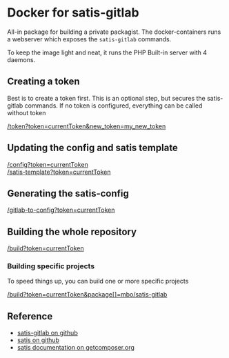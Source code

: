 # Docker for satis-gitlab

All-in package for building a private packagist. The docker-containers runs 
a webserver which exposes the `satis-gitlab` commands.

To keep the image light and neat, it runs the PHP Built-in server with 4 daemons.

## Creating a token

Best is to create a token first. This is an optional step, but secures 
the satis-gitlab commands. If no token is configured, everything can be called
without token

[/token?token=currentToken&new_token=my_new_token](/token?token=currentToken&new_token=my_new_token)

## Updating the config and satis template

[/config?token=currentToken](/config?token=currentToken)  
[/satis-template?token=currentToken](/satis-template?token=currentToken)


## Generating the satis-config

[/gitlab-to-config?token=currentToken](/gitlab-to-config?token=currentToken)


## Building the whole repository

[/build?token=currentToken](/build?token=currentToken)


### Building specific projects

To speed things up, you can build one or more specific projects

[/build?token=currentToken&package[]=mbo/satis-gitlab](/build?token=currentToken&package[]=mbo/satis-gitlab)

## Reference

- [satis-gitlab on github](https://github.com/mborne/satis-gitlab)
- [satis on github](https://github.com/composer/satis)
- [satis documentation on getcomposer.org](https://getcomposer.org/doc/articles/handling-private-packages-with-satis.md)

